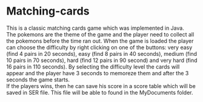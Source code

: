 # Matching-cards

This is a classic matching cards game which was implemented in Java. <br/>
The pokemons are the theme of the game and the player need to collect all the pokemons before the time ran out. When the game is loaded the player can choose the difficulty by right clicking on one of the buttons: very easy (find 4 pairs in 20 seconds), easy (find 8 pairs in 40 seconds), medium (find 10 pairs in 70 seconds), hard (find 12 pairs in 90 second) and very hard (find 16 pairs in 110 seconds). By selecting the difficulty level the cards will appear and the player have 3 seconds to memoreze them and after the 3 seconds the game starts. <br/>
If the players wins, then he can save his score in a score table which will be saved in SER file. This file will be able to found in the MyDocuments folder. <br/>
